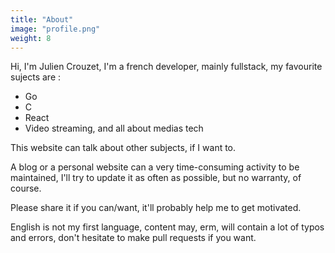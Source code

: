 ```yaml
---
title: "About"
image: "profile.png"
weight: 8
---
```


Hi, I'm Julien Crouzet, I'm a french developer, mainly fullstack, my favourite sujects are :

- Go
- C
- React
- Video streaming, and all about medias tech

This website can talk about other subjects, if I want to.

A blog or a personal website can a very time-consuming activity to be maintained, I'll try
to update it as often as possible, but no warranty, of course.

Please share it if you can/want, it'll probably help me to get motivated.

English is not my first language, content may, erm, will contain a lot of typos and errors, don't
hesitate to make pull requests if you want.
